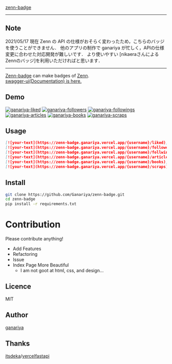 
[zenn-badge](https://zenn-badge.ganariya.vercel.app/)

---

## Note

2021/05/17 現在 Zenn の API の仕様がおそらく変わったため，こちらのバッジを使うことができません．
他のアプリの制作で ganariya が忙しく，APIの仕様変更に合わせた対応開発が難しいです．
より使いやすい [nikaeraさんによるZennのバッジ]を利用いただければと思います．

---

[Zenn-badge](https://zenn-badge.ganariya.vercel.app/) can make badges of [Zenn](https://zenn.dev/).  
[swagger-ui(Documentation) is here.](https://zenn-badge.ganariya.vercel.app/docs)

## Demo

[![ganariya-liked](https://zenn-badge.ganariya.vercel.app/ganariya/liked)](https://zenn.dev/ganariya)
[![ganariya-followers](https://zenn-badge.ganariya.vercel.app/ganariya/followers)](https://zenn.dev/ganariya)
[![ganariya-followings](https://zenn-badge.ganariya.vercel.app/ganariya/followings)](https://zenn.dev/ganariya)
[![ganariya-articles](https://zenn-badge.ganariya.vercel.app/ganariya/articles)](https://zenn.dev/ganariya)
[![ganariya-books](https://zenn-badge.ganariya.vercel.app/ganariya/books)](https://zenn.dev/ganariya)
[![ganariya-scraps](https://zenn-badge.ganariya.vercel.app/ganariya/scraps)](https://zenn.dev/ganariya)

## Usage

```markdown
[![your-text](https://zenn-badge.ganariya.vercel.app/{username}/liked)](https://zenn.dev/{username})
[![your-text](https://zenn-badge.ganariya.vercel.app/{username}/followers)](https://zenn.dev/{username})
[![your-text](https://zenn-badge.ganariya.vercel.app/{username}/follwings)](https://zenn.dev/{username})
[![your-text](https://zenn-badge.ganariya.vercel.app/{username}/articles)](https://zenn.dev/{username})
[![your-text](https://zenn-badge.ganariya.vercel.app/{username}/books)](https://zenn.dev/{username})
[![your-text](https://zenn-badge.ganariya.vercel.app/{username}/scraps)](https://zenn.dev/{username})
```

## Install

```bash
git clone https://github.com/Ganariya/zenn-badge.git
cd zenn-badge
pip install -r requirements.txt
```

# Contribution

Please contribute anything!

- Add Features
- Refactoring
- Issue
- Index Page More Beautiful
    - I am not goot at html, css, and design...

## Licence

MIT

## Author

[ganariya](https://github.com/Ganariya/zenn-badge)

## Thanks

[itsdeka](https://github.com/itsdeka)/[vercelfastapi](https://github.com/itsdeka/vercelfastapi)
